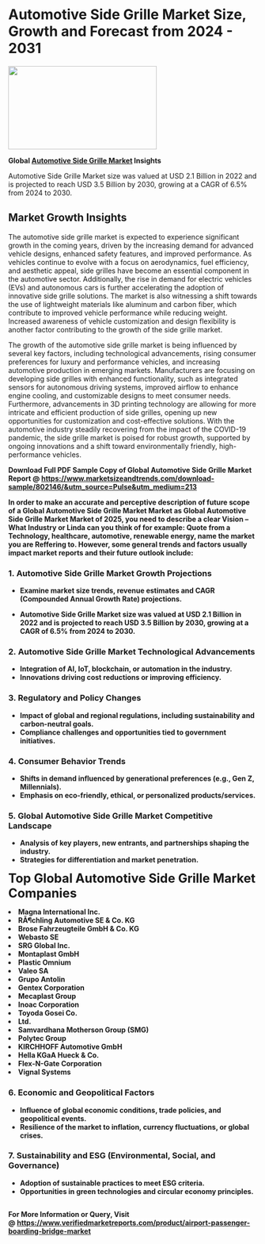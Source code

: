 <H1>Automotive Side Grille Market Size, Growth and Forecast from 2024 - 2031</H1><img class="aligncenter size-medium wp-image-584254" src="https://thirdeyenews.in/wp-content/uploads/2024/09/Global-Market-Research-300x168.jpeg" alt="" width="300" height="168" /><p><strong>Global&nbsp;<a href="https://www.marketsizeandtrends.com/download-sample/802146/&amp;utm_source=Pulse&amp;utm_medium=213">Automotive Side Grille Market</a> Insights</strong></p><p>Automotive Side Grille Market size was valued at USD 2.1 Billion in 2022 and is projected to reach USD 3.5 Billion by 2030, growing at a CAGR of 6.5% from 2024 to 2030.</p><p><h2>Market Growth Insights</h2> <p>The automotive side grille market is expected to experience significant growth in the coming years, driven by the increasing demand for advanced vehicle designs, enhanced safety features, and improved performance. As vehicles continue to evolve with a focus on aerodynamics, fuel efficiency, and aesthetic appeal, side grilles have become an essential component in the automotive sector. Additionally, the rise in demand for electric vehicles (EVs) and autonomous cars is further accelerating the adoption of innovative side grille solutions. The market is also witnessing a shift towards the use of lightweight materials like aluminum and carbon fiber, which contribute to improved vehicle performance while reducing weight. Increased awareness of vehicle customization and design flexibility is another factor contributing to the growth of the side grille market.</p> <p><strong></strong></p> <p>The growth of the automotive side grille market is being influenced by several key factors, including technological advancements, rising consumer preferences for luxury and performance vehicles, and increasing automotive production in emerging markets. Manufacturers are focusing on developing side grilles with enhanced functionality, such as integrated sensors for autonomous driving systems, improved airflow to enhance engine cooling, and customizable designs to meet consumer needs. Furthermore, advancements in 3D printing technology are allowing for more intricate and efficient production of side grilles, opening up new opportunities for customization and cost-effective solutions. With the automotive industry steadily recovering from the impact of the COVID-19 pandemic, the side grille market is poised for robust growth, supported by ongoing innovations and a shift toward environmentally friendly, high-performance vehicles.</p> <p><strong></p><p><span class=""><strong>Download Full PDF Sample Copy of Global Automotive Side Grille Market Report</strong> @ <a href="https://www.marketsizeandtrends.com/download-sample/802146/&amp;utm_source=Pulse&amp;utm_medium=213" target="_blank">https://www.marketsizeandtrends.com/download-sample/802146/&amp;utm_source=Pulse&amp;utm_medium=213</a></span></p><p>In order to make an accurate and perceptive description of future scope of a Global&nbsp;Automotive Side Grille Market Market as Global&nbsp;Automotive Side Grille Market Market of 2025, you need to describe a clear Vision &ndash; What Industry or Linda can you think of for example: Quote from a Technology, healthcare, automotive, renewable energy, name the market you are Reffering to. However, some general trends and factors usually impact market reports and their future outlook include:</p><h3>1.&nbsp;<strong>Automotive Side Grille Market Growth Projections</strong></h3><ul><li>Examine market size trends, revenue estimates and CAGR (Compounded Annual Growth Rate) projections.</li><li><p>Automotive Side Grille Market size was valued at USD 2.1 Billion in 2022 and is projected to reach USD 3.5 Billion by 2030, growing at a CAGR of 6.5% from 2024 to 2030.</p></li></ul><h3>2.&nbsp;<strong>Automotive Side Grille Market Technological Advancements</strong></h3><ul><li>Integration of AI, IoT, blockchain, or automation in the industry.</li><li>Innovations driving cost reductions or improving efficiency.</li></ul><h3>3.&nbsp;<strong>Regulatory and Policy Changes</strong></h3><ul><li>Impact of global and regional regulations, including sustainability and carbon-neutral goals.</li><li>Compliance challenges and opportunities tied to government initiatives.</li></ul><h3>4.&nbsp;<strong>Consumer Behavior Trends</strong></h3><ul><li>Shifts in demand influenced by generational preferences (e.g., Gen Z, Millennials).</li><li>Emphasis on eco-friendly, ethical, or personalized products/services.</li></ul><h3>5.&nbsp;<strong>Global Automotive Side Grille Market Competitive Landscape</strong></h3><ul><li>Analysis of key players, new entrants, and partnerships shaping the industry.</li><li>Strategies for differentiation and market penetration.</li></ul><p data-pm-slice="1 1 []"><span style="color: inherit; font-family: inherit; font-size: 25px;">Top Global Automotive Side Grille Market Companies</span></p><div class="" data-test-id=""><p><li>Magna International Inc.</li><li> RÃ¶chling Automotive SE & Co. KG</li><li> Brose Fahrzeugteile GmbH & Co. KG</li><li> Webasto SE</li><li> SRG Global Inc.</li><li> Montaplast GmbH</li><li> Plastic Omnium</li><li> Valeo SA</li><li> Grupo Antolin</li><li> Gentex Corporation</li><li> Mecaplast Group</li><li> Inoac Corporation</li><li> Toyoda Gosei Co.</li><li> Ltd.</li><li> Samvardhana Motherson Group (SMG)</li><li> Polytec Group</li><li> KIRCHHOFF Automotive GmbH</li><li> Hella KGaA Hueck & Co.</li><li> Flex-N-Gate Corporation</li><li> Vignal Systems</li></p></div><h3>6.&nbsp;<strong>Economic and Geopolitical Factors</strong></h3><ul><li>Influence of global economic conditions, trade policies, and geopolitical events.</li><li>Resilience of the market to inflation, currency fluctuations, or global crises.</li></ul><h3>7.&nbsp;<strong>Sustainability and ESG (Environmental, Social, and Governance)</strong></h3><ul><li>Adoption of sustainable practices to meet ESG criteria.</li><li>Opportunities in green technologies and circular economy principles.</li></ul><h2><strong style="font-size: 14px;">For More Information or Query, Visit @&nbsp;</strong><a style="background-color: #ffffff; font-size: 14px;" href="https://www.marketsizeandtrends.com/report/automotive-side-grille-market/" target="_blank">https://www.verifiedmarketreports.com/product/airport-passenger-boarding-bridge-market</a></h2>

